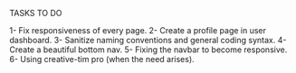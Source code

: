 TASKS TO DO

1- Fix responsiveness of every page.
2- Create a profile page in user dashboard.
3- Sanitize naming conventions and general coding syntax.
4- Create a beautiful bottom nav.
5- Fixing the navbar to become responsive.
6- Using creative-tim pro (when the need arises).

